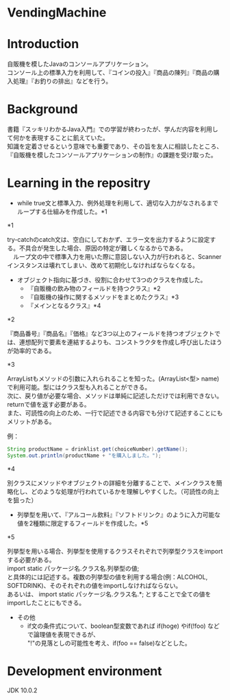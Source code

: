# VendingMachine

# Introduction
自販機を模したJavaのコンソールアプリケーション。<br>
コンソール上の標準入力を利用して、『コインの投入』『商品の陳列』『商品の購入処理』『お釣りの排出』などを行う。

# Background

書籍『スッキリわかるJava入門』での学習が終わったが、学んだ内容を利用して何かを表現することに飢えていた。<br>
知識を定着させるという意味でも重要であり、その旨を友人に相談したところ、『自販機を模したコンソールアプリケーションの制作』の課題を受け取った。<br>

# Learning in the repositry

- while true文と標準入力、例外処理を利用して、適切な入力がなされるまでループする仕組みを作成した。*1

  
\*1

try-catchのcatch文は、空白にしておかず、エラー文を出力するように設定する。不具合が発生した場合、原因の特定が難しくなるからである。<br>
　ループ文の中で標準入力を用いた際に意図しない入力が行われると、Scannerインスタンスは壊れてしまい、改めて初期化しなければならなくなる。
  
- オブジェクト指向に基づき、役割に合わせて3つのクラスを作成した。
  - 『自販機の飲み物のフィールドを持つクラス』*2
  - 『自販機の操作に関するメソッドをまとめたクラス』*3
  - 『メインとなるクラス』*4

<p>
*2
  
  『商品番号』『商品名』『価格』など3つ以上のフィールドを持つオブジェクトでは、連想配列で要素を連結するよりも、コンストラクタを作成し呼び出したほうが効率的である。<br>  
  </p>
  <p>
*3
  
  ArrayListもメソッドの引数に入れられることを知った。(ArrayList<型> name)で利用可能。型にはクラス型も入れることができる。<br>
   次に、戻り値が必要な場合、メソッドは単純に記述しただけでは利用できない。returnで値を返す必要がある。<br>
   また、可読性の向上のため、一行で記述できる内容でも分けて記述することにもメリットがある。</p>
  <p>
    例：    
    
```java   
String productName = drinklist.get(choiceNumber).getName();
System.out.println(productName + "を購入しました。");
```

</p>
    
  
  <p>
*4
  
  別クラスにメソッドやオブジェクトの詳細を分離することで、メインクラスを簡略化し、どのような処理が行われているかを理解しやすくした。（可読性の向上を狙った）
  </p>
  <p>
  
- 列挙型を用いて、『アルコール飲料』『ソフトドリンク』のように入力可能な値を2種類に限定するフィールドを作成した。*5

\*5

列挙型を用いる場合、列挙型を使用するクラスそれぞれで列挙型クラスをimportする必要がある。<br>
import static パッケージ名.クラス名.列挙型の値;<br>
と具体的には記述する。複数の列挙型の値を利用する場合(例：ALCOHOL, SOFTDRINK)、そのそれぞれの値をimportしなければならない。<br>
あるいは、
import static パッケージ名.クラス名.\*;
とすることで全ての値をimportしたことにもできる。


  
  </p>
<p>  
  
- その他
  - if文の条件式について、boolean型変数であれば if(hoge) やif(!foo) などで論理値を表現できるが、<br>
  "!"の見落としの可能性を考え、if(foo == false)などとした。
</p>

# Development environment
JDK 10.0.2
